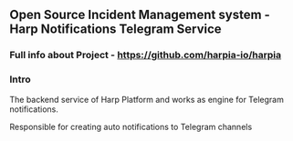 ## Open Source Incident Management system - Harp Notifications Telegram Service

### Full info about Project - https://github.com/harpia-io/harpia

### Intro
The backend service of Harp Platform and works as engine for Telegram notifications.

Responsible for creating auto notifications to Telegram channels
